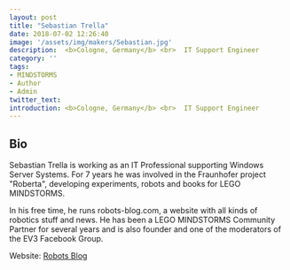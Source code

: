 ```yaml
---
layout: post
title: "Sebastian Trella"
date: 2018-07-02 12:26:40
image: '/assets/img/makers/Sebastian.jpg'
description:  <b>Cologne, Germany</b> <br>  IT Support Engineer
category: ''
tags:
- MINDSTORMS
- Author
- Admin
twitter_text:
introduction: <b>Cologne, Germany</b> <br>  IT Support Engineer
---
```




## Bio


Sebastian Trella is working as an IT Professional supporting Windows Server Systems. For 7 years he was involved in the Fraunhofer project "Roberta", developing experiments, robots and books for LEGO MINDSTORMS.

In his free time, he runs robots-blog.com, a website with all kinds of robotics stuff and news. He has been a LEGO MINDSTORMS Community Partner for several years and is also founder and one of the moderators of the EV3 Facebook Group.

Website: [Robots Blog](http://robots-blog.com)
